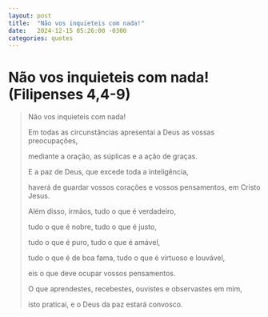 ```yaml
---
layout: post
title:  "Não vos inquieteis com nada!"
date:   2024-12-15 05:26:00 -0300
categories: quotes
---
```

# Não vos inquieteis com nada! (Filipenses 4,4-9)

>Não vos inquieteis com nada! 
>
>Em todas as circunstâncias apresentai a Deus as vossas preocupações,  
>
>mediante a oração, as súplicas e a ação de graças. 
>
>E a paz de Deus, que excede toda a inteligência,  
>
>haverá de guardar vossos corações e vossos pensamentos, em Cristo Jesus. 
>
>Além disso, irmãos, tudo o que é verdadeiro,  
>
>tudo o que é nobre, tudo o que é justo,  
>
>tudo o que é puro, tudo o que é amável,  
>
>tudo o que é de boa fama, tudo o que é virtuoso e louvável,  
>
>eis o que deve ocupar vossos pensamentos. 
>
>O que aprendestes, recebestes, ouvistes e observastes em mim,  
>
>isto praticai, e o Deus da paz estará convosco. 
